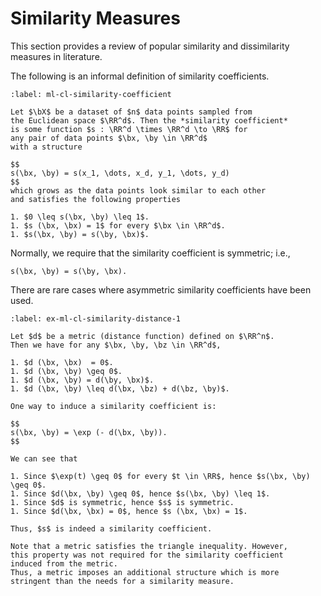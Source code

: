 # Similarity Measures

This section provides a review of popular similarity
and dissimilarity measures in literature.

The following is an informal definition of similarity coefficients.

```{prf:definition} Similarity coefficient
:label: ml-cl-similarity-coefficient

Let $\bX$ be a dataset of $n$ data points sampled from
the Euclidean space $\RR^d$. Then the *similarity coefficient*
is some function $s : \RR^d \times \RR^d \to \RR$ for
any pair of data points $\bx, \by \in \RR^d$
with a structure

$$
s(\bx, \by) = s(x_1, \dots, x_d, y_1, \dots, y_d)
$$
which grows as the data points look similar to each other
and satisfies the following properties

1. $0 \leq s(\bx, \by) \leq 1$.
1. $s (\bx, \bx) = 1$ for every $\bx \in \RR^d$.
1. $s(\bx, \by) = s(\by, \bx)$.
```

Normally, we require that the similarity coefficient is symmetric; i.e.,

```{math}
s(\bx, \by) = s(\by, \bx).
```
There are rare cases where asymmetric similarity coefficients have
been used.


```{prf:example} Similarity from metrics
:label: ex-ml-cl-similarity-distance-1

Let $d$ be a metric (distance function) defined on $\RR^n$.
Then we have for any $\bx, \by, \bz \in \RR^d$,

1. $d (\bx, \bx)  = 0$.
1. $d (\bx, \by) \geq 0$.
1. $d (\bx, \by) = d(\by, \bx)$.
1. $d (\bx, \by) \leq d(\bx, \bz) + d(\bz, \by)$.

One way to induce a similarity coefficient is:

$$
s(\bx, \by) = \exp (- d(\bx, \by)).
$$

We can see that

1. Since $\exp(t) \geq 0$ for every $t \in \RR$, hence $s(\bx, \by) \geq 0$.
1. Since $d(\bx, \by) \geq 0$, hence $s(\bx, \by) \leq 1$.
1. Since $d$ is symmetric, hence $s$ is symmetric.
1. Since $d(\bx, \bx) = 0$, hence $s (\bx, \bx) = 1$.

Thus, $s$ is indeed a similarity coefficient.

Note that a metric satisfies the triangle inequality. However,
this property was not required for the similarity coefficient
induced from the metric.
Thus, a metric imposes an additional structure which is more
stringent than the needs for a similarity measure.
``` 

